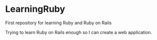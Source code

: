 # LearningRuby
First repository for learning Ruby and Ruby on Rails

Trying to learn Ruby on Rails enough so I can create a web application.
